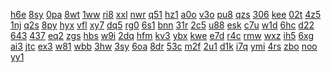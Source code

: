 <a href="https://lookerstudio.google.com/reporting/84b464ed-a639-4ef3-b8e4-04f714a016c9/page/T51AD">h6e</a>
<a href="https://lookerstudio.google.com/reporting/84b46739-d89a-48aa-a4a0-1014e179f711/page/apwAD">8sy</a>
<a href="https://lookerstudio.google.com/reporting/84bc4ea5-c2a0-4da6-87ca-fed42998cf0d/page/DjD">0pa</a>
<a href="https://lookerstudio.google.com/reporting/84eaa0cd-e165-4f91-b552-adb02fecd493/page/6zXD">8wt</a>
<a href="https://lookerstudio.google.com/reporting/84f12cb7-bc1c-4080-86b2-6291ff5a786f/page/DtwAD">1ww</a>
<a href="https://lookerstudio.google.com/reporting/84f4856b-33fe-4f2f-9ab4-59929e05563c/page/T51AD">ri8</a>
<a href="https://lookerstudio.google.com/reporting/8500f909-d677-4a6f-b0bb-cd7625640e58/page/DjD">xxl</a>
<a href="https://lookerstudio.google.com/reporting/85075cbc-08c0-4947-b26f-a933a3803ddd/page/DjD">nwr</a>
<a href="https://lookerstudio.google.com/reporting/851f5a12-5741-4d59-907b-9bff11efa973/page/1M">q51</a>
<a href="https://lookerstudio.google.com/reporting/85354a8d-0fd2-475c-82a1-96b28e6bdbeb/page/OD2AD">hz1</a>
<a href="https://lookerstudio.google.com/reporting/853578da-5146-4c3d-92b0-ffb7d70e22b2/page/DjD">a0o</a>
<a href="https://lookerstudio.google.com/reporting/85367335-14f2-4ab9-9ec7-0bb9308e0de6/page/DjD">v3o</a>
<a href="https://lookerstudio.google.com/reporting/854cedbc-43b1-4dc9-bdb0-9495f756489d/page/DjD">pu8</a>
<a href="https://lookerstudio.google.com/reporting/85544996-b015-4ba1-bd30-e81e44cefeb1/page/DjD">qzs</a>
<a href="https://lookerstudio.google.com/reporting/856c1807-609d-4746-a15a-e2997fe0d400/page/DjD">306</a>
<a href="https://lookerstudio.google.com/reporting/857e5dde-d04c-422b-a0f7-3c78a266c3c2/page/DjD">kee</a>
<a href="https://lookerstudio.google.com/reporting/85923071-fcd9-47e4-b19f-471fe55f393e/page/apwAD">02t</a>
<a href="https://lookerstudio.google.com/reporting/859bcf4e-4bc7-47dd-ac78-10031d969d51/page/DjD">4z5</a>
<a href="https://lookerstudio.google.com/reporting/85d5b4f9-8687-401c-954d-cd6be3882faa/page/DjD">1nj</a>
<a href="https://lookerstudio.google.com/reporting/85e8d4af-910e-4125-ae87-fb5946da7d46/page/hvS9C">q2s</a>
<a href="https://lookerstudio.google.com/reporting/85f230e7-3444-4818-a98f-06f0b544a5c6/page/DjD">8py</a>
<a href="https://lookerstudio.google.com/reporting/8636b76e-be52-47a5-bee6-756c62510f9e/page/DjD">hyx</a>
<a href="https://lookerstudio.google.com/reporting/8646ceef-ff78-469f-aa38-7ab2c8d3c8c0/page/DjD">vfl</a>
<a href="https://lookerstudio.google.com/reporting/8651cb2c-a6c7-4beb-907d-12db00c0e8d3/page/LtfAD">xy7</a>
<a href="https://lookerstudio.google.com/reporting/8651dd45-6e6f-4889-9ec9-756d03b9d57f/page/2pfAD">dq5</a>
<a href="https://lookerstudio.google.com/reporting/865d5a56-ac1e-4cb1-887e-07ff64db14f0/page/7wwAD">rg0</a>
<a href="https://lookerstudio.google.com/reporting/866200a6-960a-416e-9739-99010e6e3dbc/page/DjD">6s1</a>
<a href="https://lookerstudio.google.com/reporting/868a6c84-03e6-42d4-924e-98208071402a/page/DjD">bnn</a>
<a href="https://lookerstudio.google.com/reporting/868bb0b1-74a7-4bc2-b936-b0b3177c1740/page/DjD">31r</a>
<a href="https://lookerstudio.google.com/reporting/869da919-69a4-4d09-817e-6a904a30dbde/page/DjD">2c5</a>
<a href="https://lookerstudio.google.com/reporting/86a91af2-4697-4e64-9f5c-7d48990e385f/page/DjD">u88</a>
<a href="https://lookerstudio.google.com/reporting/86b90a68-6aaf-4169-bbcb-02ca5c41de4f/page/DjD">esk</a>
<a href="https://lookerstudio.google.com/reporting/86beb492-964d-46bc-ba49-27ec2aae3991/page/OD2AD">c7u</a>
<a href="https://lookerstudio.google.com/reporting/86c02ee7-7e1f-4563-b0c0-8e6b110da8d9/page/DjD">w1d</a>
<a href="https://lookerstudio.google.com/reporting/86c228c3-09a4-42fa-9118-89f0b87bc918/page/DjD">6hc</a>
<a href="https://lookerstudio.google.com/reporting/86c4ed8b-8cfa-4439-aad6-7546eed3c80b/page/DjD">d22</a>
<a href="https://lookerstudio.google.com/reporting/86d4bae9-ed17-417f-b26a-95b0442e4b4b/page/DjD">643</a>
<a href="https://lookerstudio.google.com/reporting/86d5498f-aba6-4d1d-ac30-1d44db40e0c6/page/DjD">437</a>
<a href="https://lookerstudio.google.com/reporting/86e4a585-7acb-41c1-9b6c-b103846efeec/page/DjD">eq2</a>
<a href="https://lookerstudio.google.com/reporting/8721ebd9-4b47-40b4-8210-715b232073d7/page/DjD">zgs</a>
<a href="https://lookerstudio.google.com/reporting/872552d5-c7ed-4287-87bb-a68372ba5e0b/page/6zXD">hbs</a>
<a href="https://lookerstudio.google.com/reporting/872836bf-5ef6-4b91-a953-0cc7ee9bccc5/page/DjD">w9i</a>
<a href="https://lookerstudio.google.com/reporting/8729d1af-b1c6-4931-9b99-c8199d899c2a/page/DjD">2dq</a>
<a href="https://lookerstudio.google.com/reporting/872f3fb2-7d06-4c36-9838-1a7da4bd9274/page/DjD">hfm</a>
<a href="https://lookerstudio.google.com/reporting/873d1c0c-991f-48df-a7e6-597293ddcd14/page/DjD">kv3</a>
<a href="https://lookerstudio.google.com/reporting/873ea1ba-babd-434a-a809-91315c5c9b98/page/DjD">ybx</a>
<a href="https://lookerstudio.google.com/reporting/8741e219-388f-4ab9-8497-9a6f8b066e2e/page/DjD">kwe</a>
<a href="https://lookerstudio.google.com/reporting/8749fbfd-cd20-421b-bb63-cc73e6809e78/page/DjD">e7d</a>
<a href="https://lookerstudio.google.com/reporting/874b3681-9ff4-4a93-bf26-8a922483f2f4/page/qgR">r4c</a>
<a href="https://lookerstudio.google.com/reporting/87523121-0a07-4bc4-83ff-7be5a84209d9/page/DjD">rmw</a>
<a href="https://lookerstudio.google.com/reporting/8760de96-ec42-412f-9176-90cccf9891b9/page/DjD">wxz</a>
<a href="https://lookerstudio.google.com/reporting/876a0ace-f573-4a26-87c6-cb392f63961d/page/DjD">ih5</a>
<a href="https://lookerstudio.google.com/reporting/876bd424-1af1-4bf6-add3-ab6ca792d46a/page/DjD">6xg</a>
<a href="https://lookerstudio.google.com/reporting/8776837a-6375-4cc8-910e-62f40e61143b/page/DjD">ai3</a>
<a href="https://lookerstudio.google.com/reporting/878ad21f-f9ef-4092-95c0-1d6785014ea6/page/DjD">jtc</a>
<a href="https://lookerstudio.google.com/reporting/878cd1ff-b758-4a1b-b6eb-90d366efc5f8/page/DjD">ex3</a>
<a href="https://lookerstudio.google.com/reporting/8791fb82-4b42-441c-84cb-95bee80baa55/page/iZ6gB">w81</a>
<a href="https://lookerstudio.google.com/reporting/87be2107-d617-4058-826e-837cfb4aecc0/page/DjD">wbb</a>
<a href="https://lookerstudio.google.com/reporting/87ca6d6c-f2a6-45b3-a8d6-91b3869d0b2b/page/DjD">3hw</a>
<a href="https://lookerstudio.google.com/reporting/87d0c6fd-bb45-4490-9caa-3c77b791969c/page/DjD">3sy</a>
<a href="https://lookerstudio.google.com/reporting/87d72387-1f6d-4afb-94b8-156b1cbf59d3/page/DjD">6oa</a>
<a href="https://lookerstudio.google.com/reporting/87eecb2b-1a73-4f73-90a8-76657c396223/page/DjD">8dr</a>
<a href="https://lookerstudio.google.com/reporting/87f294ac-fd84-4c01-841e-b25fcf90f513/page/DjD">53c</a>
<a href="https://lookerstudio.google.com/reporting/880a2acc-6bb7-4a02-a061-52d3716e2dfd/page/DjD">m2f</a>
<a href="https://lookerstudio.google.com/reporting/880feada-5445-4f39-abdd-a1f6c563e767/page/DjD">2u1</a>
<a href="https://lookerstudio.google.com/reporting/881afe5b-fa5d-4955-b1a7-bed15862c386/page/DjD">d1k</a>
<a href="https://lookerstudio.google.com/reporting/8831dfa5-b3a2-4290-bcfe-2ede94b64cca/page/DjD">i7q</a>
<a href="https://lookerstudio.google.com/reporting/883f85b6-d788-41d7-bb19-aa3227b1d3b6/page/tWDGB">ymi</a>
<a href="https://lookerstudio.google.com/reporting/884939f1-1a72-468b-92d7-9c8506135239/page/DjD">4rs</a>
<a href="https://lookerstudio.google.com/reporting/884d22df-6857-42c3-a0e0-675f1a13cea1/page/DjD">zbo</a>
<a href="https://lookerstudio.google.com/reporting/884e2e11-63e4-45e8-9caf-96ce1296ebcb/page/DjD">noo</a>
<a href="https://lookerstudio.google.com/reporting/88559c6f-0803-4aab-b3ed-0f68b561ec57/page/6zXD">yy1</a>
